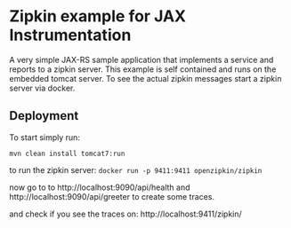 # Zipkin example for JAX Instrumentation
A very simple JAX-RS sample application that implements a service and reports to a zipkin server.
This example is self contained and runs on the embedded tomcat server. To see the actual zipkin messages
start a zipkin server via docker.

Deployment
----

To start simply run:

```mvn clean install tomcat7:run```

to run the zipkin server:
```docker run -p 9411:9411 openzipkin/zipkin```

now go to to
http://localhost:9090/api/health
and
http://localhost:9090/api/greeter
to create some traces.

and check if you see the traces on:
http://localhost:9411/zipkin/
